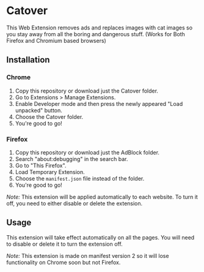 # Catover

This Web Extension removes ads and replaces images with cat images so you stay away from all the boring and dangerous stuff. (Works for Both Firefox and Chromium based browsers)

## Installation

### Chrome
1. Copy this repository or download just the Catover folder.
2. Go to Extensions > Manage Extensions.
3. Enable Developer mode and then press the newly appeared "Load unpacked" button.
4. Choose the Catover folder.
5. You're good to go!

### Firefox
1. Copy this repository or download just the AdBlock folder.
2. Search "about:debugging" in the search bar.
3. Go to "This Firefox".
4. Load Temporary Extension.
5. Choose the `manifest.json` file instead of the folder.
6. You're good to go!

*Note:* This extension will be applied automatically to each website. To turn it off, you need to either disable or delete the extension.

## Usage

This extension will take effect automatically on all the pages. You will need to disable or delete it to turn the extension off. 

*Note:* This extension is made on manifest version 2 so it will lose functionality on Chrome soon but not Firefox.
